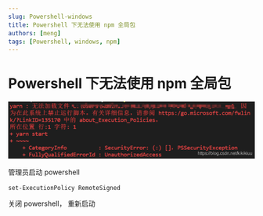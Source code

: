```yaml
---
slug: Powershell-windows
title: Powershell 下无法使用 npm 全局包
authors: [meng]
tags: [Powershell, windows, npm]
---
```


# Powershell 下无法使用 npm 全局包

![类似yarn 报错](/assets/2020041517270719.png)

管理员启动 powershell

```shell
set-ExecutionPolicy RemoteSigned
```

关闭 powershell， 重新启动

